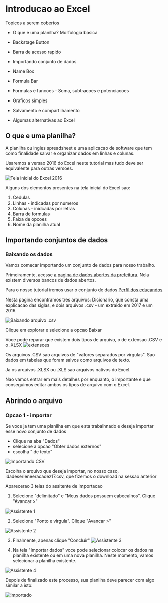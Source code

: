 ﻿# Introducao ao Excel

Topicos a serem cobertos

* O que e uma planilha?
    Morfologia basica
    
* Backstage Button

* Barra de acesso rapido

* Importando conjunto de dados

* Name Box

* Formula Bar

* Formulas e funcoes - Soma, subtracoes e potenciacoes

* Graficos simples

* Salvamento e compartilhamento

* Algumas alternativas ao Excel

## O que e uma planilha? 

A planilha ou ingles spreadsheet e uma aplicacao de software que tem como finalidade salvar e organizar dados em linhas e colunas.

Usaremos a versao 2016 do Excel neste tutorial mas tudo deve ser equivalente para outras versoes.

![Tela inicial do Excel 2016](tela_inicial.PNG)

Alguns dos elementos presentes na tela inicial do Excel sao:

1. Cedulas
2. Linhas - indicadas por numeros
3. Colunas - inidcadas por letras
4. Barra de formulas
5. Faixa de opcoes 
6. Nome da planilha atual

## Importando conjuntos de dados

### Baixando os dados
Vamos comecar importando um conjunto de dados para nosso trabalho.

Primeiramente, acesse [a pagina de dados abertos da prefeitura](http://dados.prefeitura.sp.gov.br/organization/educacao1). Nela existem diversos bancos de dados abertos. 

Para o nosso tutorial iremos usar o conjunto de dados [Perfil dos educandos ](http://dados.prefeitura.sp.gov.br/dataset/perfil-dos-educandos-cor-raca-idade-sexo-necessidades-educacionais-especiais)

Nesta pagina encontramos tres arquivos: Dicionario, que consta uma explicacao das siglas, e dois arquivos .csv - um extraido em 2017 e um 2016.


![Baixando arquivo .csv](download.png)

Clique em explorar e selecione a opcao Baixar

Voce pode reparar que existem dois tipos de arquivo, o de extensao .CSV e o .XLSX
![extensoes](extensao.png)

Os arquivos .CSV sao arquivos de "valores separados por virgulas". Sao dados em tabelas que foram salvos como arquivos de texto.

Ja os arquivos .XLSX ou .XLS sao arquivos nativos do Excel.

Nao vamos entrar em mais detalhes por enquanto, o importante e que conseguimos editar ambos os tipos de arquivo com o Excel.

## Abrindo o arquivo

### Opcao 1 - importar

Se voce ja tem uma planilha em que esta trabalhnado e deseja importar esse novo conjunto de dados

* Clique na aba "Dados"
* selecione a opcao "Obter dados externos"
* escolha " de texto"

![Importando CSV](importar.png)

Escolha o arquivo que deseja importar, no nosso caso, idadeserieneeracadez17.csv, que fizemos o download na sessao anterior

Aparecerao 3 telas do assitente de importacao

1. Selecione "delimitado" e "Meus dados possuem cabecalhos". Clique "Avancar >"


![Assistente 1](assist1.png)

2. Selecione "Ponto e virgula". Clique "Avancar >"


![Assistente 2](assist2.png)

3. Finalmente, apenas clique "Concluir"
![Assistente 3](assit3.png)

4. Na tela "Importar dados" voce pode selecionar colocar os dados na planilha existente ou em uma nova planilha. Neste momento, vamos selecionar a planilha existente.


![Assistente 4](assist4.png)

Depois de finalizado este processo, sua planilha deve parecer com algo similar a isto:

![importado](importado.png)











